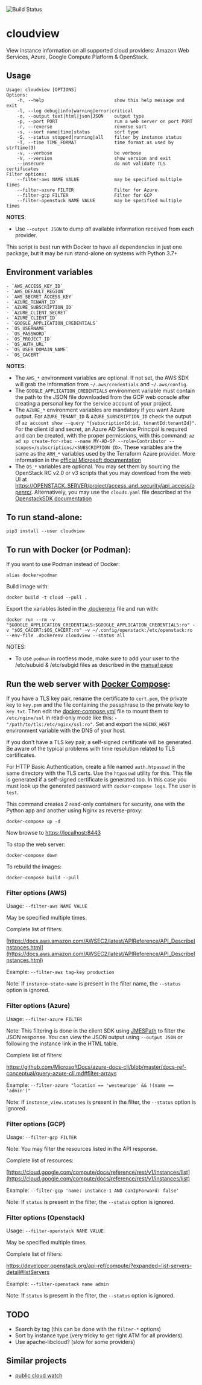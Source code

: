![Build Status](https://github.com/ricardobranco777/cloudview/actions/workflows/ci.yml/badge.svg)

# cloudview
View instance information on all supported cloud providers: Amazon Web Services, Azure, Google Compute Platform & OpenStack.

## Usage

```
Usage: cloudview [OPTIONS]
Options:
    -h, --help                          show this help message and exit
    -l, --log debug|info|warning|error|critical
    -o, --output text|html|json|JSON    output type
    -p, --port PORT                     run a web server on port PORT
    -r, --reverse                       reverse sort
    -s, --sort name|time|status         sort type
    -S, --status stopped|running|all    filter by instance status
    -T, --time TIME_FORMAT              time format as used by strftime(3)
    -v, --verbose                       be verbose
    -V, --version                       show version and exit
    --insecure                          do not validate TLS certificates
Filter options:
    --filter-aws NAME VALUE             may be specified multiple times
    --filter-azure FILTER               Filter for Azure
    --filter-gcp FILTER                 Filter for GCP
    --filter-openstack NAME VALUE       may be specified multiple times
```

**NOTES**:
  - Use `--output JSON` to dump _all_ available information received from each provider.

This script is best run with Docker to have all dependencies in just one package, but it may be run stand-alone on systems with Python 3.7+

## Environment variables

    - `AWS_ACCESS_KEY_ID`
    - `AWS_DEFAULT_REGION`
    - `AWS_SECRET_ACCESS_KEY`
    - `AZURE_TENANT_ID`
    - `AZURE_SUBSCRIPTION_ID`
    - `AZURE_CLIENT_SECRET`
    - `AZURE_CLIENT_ID`
    - `GOOGLE_APPLICATION_CREDENTIALS`
    - `OS_USERNAME`
    - `OS_PASSWORD`
    - `OS_PROJECT_ID`
    - `OS_AUTH_URL`
    - `OS_USER_DOMAIN_NAME`
    - `OS_CACERT`

**NOTES**:
  - The `AWS_*` environment variables are optional.  If not set, the AWS SDK will grab the information from `~/.aws/credentials` and `~/.aws/config`.
  - The `GOOGLE_APPLICATION_CREDENTIALS` environment variable must contain the path to the JSON file downloaded from the GCP web console after creating a personal key for the service account of your project.
  - The `AZURE_*` environment variables are mandatory if you want Azure output.  For `AZURE_TENANT_ID` & `AZURE_SUBSCRIPTION_ID` check the output of `az account show --query "{subscriptionId:id, tenantId:tenantId}"`.  For the client id and secret, an Azure AD Service Principal is required and can be created, with the proper permissions, with this command: `az ad sp create-for-rbac --name MY-AD-SP --role=Contributor --scopes=/subscriptions/<SUBSCRIPTION ID>`.  These variables are the same as the `ARM_*` variables used by the Terraform Azure provider.  More information in the [official Microsoft documentation](https://docs.microsoft.com/en-us/azure/virtual-machines/linux/terraform-install-configure)
  - The `OS_*` variables are optional.  You may set them by sourcing the OpenStack RC v2.0 or v3 scripts that you may download from the web UI at [https://OPENSTACK_SERVER/project/access_and_security/api_access/openrc/](https://OPENSTACK_SERVER/project/access_and_security/api_access/openrc/).  Alternatively, you may use the `clouds.yaml` file described at the [OpenstackSDK documentation](https://docs.openstack.org/openstacksdk/latest/user/guides/connect_from_config.html)

## To run stand-alone:

```
pip3 install --user cloudview
```

## To run with Docker (or Podman):

If you want to use Podman instead of Docker:
```
alias docker=podman
```

Build image with:
```
docker build -t cloud --pull .
```

Export the variables listed in the [.dockerenv](.dockerenv) file and run with:

```
docker run --rm -v "$GOOGLE_APPLICATION_CREDENTIALS:$GOOGLE_APPLICATION_CREDENTIALS:ro" -v "$OS_CACERT:$OS_CACERT:ro" -v ~/.config/openstack:/etc/openstack:ro --env-file .dockerenv cloudview --status all
```

NOTES:
  - To use `podman` in rootless mode, make sure to add your user to the /etc/subuid & /etc/subgid files as described in the [manual page](https://github.com/containers/libpod/blob/master/docs/podman.1.md#rootless-mode)

## Run the web server with [Docker Compose](https://docs.docker.com/compose/install/):

If you have a TLS key pair, rename the certificate to `cert.pem`, the private key to `key.pem` and the file containing the passphrase to the private key to `key.txt`.  Then edit the [docker-compose.yml](docker-compose.yml) file to mount them to `/etc/nginx/ssl` in read-only mode like this: `- "/path/to/tls:/etc/nginx/ssl:ro"`.  Set and export the `NGINX_HOST` environment variable with the DNS of your host.

If you don't have a TLS key pair, a self-signed certificate will be generated.  Be aware of the typical problems with time resolution related to TLS certificates.

For HTTP Basic Authentication, create a file named `auth.htpasswd` in the same directory with the TLS certs.  Use the `htpasswd` utility for this.  This file is generated if a self-signed certificate is generated too.  In this case you must look up the generated password with `docker-compose logs`.  The user is `test`.

This command creates 2 read-only containers for security, one with the Python app and another using Nginx as reverse-proxy:

```
docker-compose up -d
```

Now browse to [https://localhost:8443](https://localhost:8443)

To stop the web server:
```
docker-compose down
```

To rebuild the images:
```
docker-compose build --pull
```

### Filter options (AWS)

Usage: `--filter-aws NAME VALUE`

May be specified multiple times.

Complete list of filters:

[https://docs.aws.amazon.com/AWSEC2/latest/APIReference/API_DescribeInstances.html](https://docs.aws.amazon.com/AWSEC2/latest/APIReference/API_DescribeInstances.html)

Example: `--filter-aws tag-key production`

Note: If `instance-state-name` is present in the filter name, the `--status` option is ignored.

### Filter options (Azure)

Usage: `--filter-azure FILTER`

Note: This filtering is done in the client SDK using [JMESPath](http://jmespath.org/) to filter the JSON response.  You can view the JSON output using `--output JSON` or following the instance link in the HTML table.

Complete list of filters:

https://github.com/MicrosoftDocs/azure-docs-cli/blob/master/docs-ref-conceptual/query-azure-cli.md#filter-arrays

Example: `--filter-azure "location == 'westeurope' && !(name == 'admin')"`

Note: If `instance_view.statuses` is present in the filter, the `--status` option is ignored.

### Filter options (GCP)

Usage: `--filter-gcp FILTER`

Note: You may filter the resources listed in the API response.

Complete list of resources:

[https://cloud.google.com/compute/docs/reference/rest/v1/instances/list](https://cloud.google.com/compute/docs/reference/rest/v1/instances/list)

Example: `--filter-gcp 'name: instance-1 AND canIpForward: false'`

Note: If `status` is present in the filter, the `--status` option is ignored.

### Filter options (Openstack)

Usage: `--filter-openstack NAME VALUE`

May be specified multiple times.

Complete list of filters:

https://developer.openstack.org/api-ref/compute/?expanded=list-servers-detail#listServers

Example: `--filter-openstack name admin`

Note: If `status` is present in the filter, the `--status` option is ignored.

## TODO
  - Search by tag (this can be done with the `filter-*` options)
  - Sort by instance type (very tricky to get right ATM for all providers).
  - Use apache-libcloud? (slow for some providers)

## Similar projects

  - [public cloud watch](https://github.com/cfconrad/pcw/)
